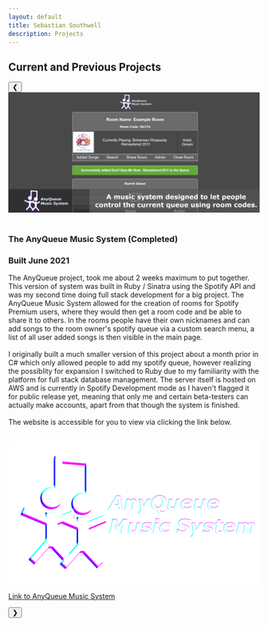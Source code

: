 ```yaml
---
layout: default
title: Sebastian Southwell
description: Projects
---
```


## Current and Previous Projects

<script src="/assets/js/slideshow.js"></script>
<div class="slideshow-container">
    <button class="slide-button button-left" onclick="moveDiv(-1)">&#10094;</button>
    <div class="mySlides" style="display: block;">
      <img src="/assets/images/AnyQueue.png" >
      <div class="slide-info">
        <br>
        <h3>The AnyQueue Music System (Completed)</h3>
        <h3>Built June 2021</h3>
        <p>
        The AnyQueue project, took me about 2 weeks maximum to put together. This version of system was built in Ruby / Sinatra using the Spotify API and was my second time doing full stack development for a big project. The AnyQueue Music System allowed for the creation of rooms for Spotify Premium users, where they would then get a room code and be able to share it to others. In the rooms people have their own nicknames and can add songs to the room owner's spotify queue via a custom search menu, a list of all user added songs is then visible in the main page. 
        <br>
        <br>
        I originally built a much smaller version of this project about a month prior in C# which only allowed people to add my spotify queue, however realizing the possiblity for expansion I switched to Ruby due to my familiarity with the platform for full stack database management. The server itself is hosted on AWS and is currently in Spotify Development mode as I haven't flagged it for public release yet, meaning that only me and certain beta-testers can actually make accounts, apart from that though the system is finished.
        <br>
        <br>
        The website is accessible for you to view via clicking the link below.
        </p>
        <br>
        <a class="solution-url" href="https://anyqueue.sebasouthwell.co.uk">
          <img class="solution-link" src="/assets/images/AnyQueue_PageLogo.png">
          <p>Link to AnyQueue Music System</p>
        </a>
      </div>
    </div>
    <div class="mySlides" style="display: none;">
      <img src="/assets/images/eParent.png" >
        <div class="slide-info">
          <br>
          <h3>The eParent Revision Monitor (Completed)</h3>
          <h3>Built Nov 2019- Mar 2020</h3>
          <p>
          The eParent project, has been one of my longest overall projects so far (5 months in background), not because of how complicated the base system was itself but more in the lack of libraries used and where I had to make up the difference. This was my coursework for my A-Level Computer Science NEA (Non-exam assessment) where the use of libraries and focus towards appearance was discouraged to maximise marks for complex behaviour, and in doing so I went beyond this requirement such as creating my own RSA encryption for client-server communication.
          <br>
          <br>
          The project was originally built to help me in my studies revising for A-Levels at the time, and I had a base theory of how the program would work since 2017 where I was testing out random commands in Python. The program itself worked by asking user to make an account, where there information was stored on a server and then during pre-specified revision times, revision questions taloured towards the users information would then appear. In this revision time the user would be force to answer questions until the end of the session via background program detection which blocked specified programs, all Steam games and also web browsers depending on current window titles.
          <br>
          <br>
          There is no official release of this system, and I plan to remake a more clean, efficient and aesthetically pleasing version in the future.
          My A-Level demo is accessible for you to view via clicking the link below.
          </p>
          <br>
          <a class="solution-url" href="https://www.youtube.com/watch?v=G0OyCWsblZA">
            <img class="solution-link" src="/assets/images/eParentLogo.png">
            <p>Link to Testing Demonstation</p>
          </a>
      </div>
    </div>    
    <div class="mySlides lightImage" style="display: none;">
      <img src="/assets/images/eMentor.png" >
       <div class="slide-info">
          <br>
          <h3>The eMentor WebApp (Completed)</h3>
          <h3>Built Dec 2020 - May 2021</h3>
          <p>
          The eMentor website, was the main project in my first year COM1001 (Introduction to Software Engineering Module) at University. This website was a group project in which we originally tasked a group of 7 people to build this website and prior to the december starting point we had weekly client meetings to ensure we had all the required information. Unfortunately due to the current pandemical situation, only 4 group members including myself could actually contribute however even with the disadvantages we worked together to ensure a good quality product for our client.
          <br>
          <br>
          The project was built in Ruby Sinatra, and was my first time attempting Full Stack Development. In this project due to it being a university project, security was not an actual requirement however this did not stop me from performing basic practises such as hashing and salting, ensuring non-consecutive IDs, random string cookie tokens, XSS preventation and more; unlike others groups.
          <br>
          <br>
          I recieved a total of 92% for the year in that module, where in the first semester of the project we recieved a score 85% and in the second semester I recieved a perfect 100% for this project. Out of the 4 active members in the project I made approximately 2/3 of all commits and major changes allowing to me to recieve the prior grade, and throughout this project it filled me with confidence and inspiration to design my own websites and systems such as the AnyQueue system.
          </p>
      </div>
    </div>
    <div class="mySlides" style="display: none;">
      <img src="/assets/images/discordPhone.png" >
        <div class="slide-info">
          <br>
          <h3>The <em>Unofficial</em> Discord Phone (In progress)</h3>
          <h3>Building Aug 2021 - Onwards</h3>
          <p>
          The Unofficial Discord phone project is an experimental project of mine, I have not had the time as much recently to focus on said project with preparing for the second year of University but this project is intended to be a true test of my ability. I have personally never used an Arduino or Raspberry PI before, and therefore this challenge should allow me to improve my abilities and also help me learn a variety of new techniques along the way.
          <br>
          <br>
          The first part of the project is to create a Discord webscrapper using selenium, I have already been experimenting with selenium for a while and have already managed to make a webscrapper auto call the last account I contacted and auto end the call after 5 seconds. Most of the base code is visible actually inside the image above where I am using a large amount of XPaths, this code may seem inefficient atm and it will be optimised in the future as I gradually become more familiar with the libraries.
          <br>
          <br>
          I am building the GUI in Tkinter and am currently testing the ability to make calls via button clicks, and then I will adapt it to measure keyboard input, afterwhich I will then port the code over to Raspberry pi and fix any version errors. Once errors are resolved I will then start replacing the keyboard input with Arduino button input to navigate the GUI and then finally setup a miniature monitor to work as the landline screen. Once I have assembled the device I then intend to use my University's 3D printing service where I create the housing after possessing the post-wiring dimensions.
          <br>
          <br>
          In theory this project shouldn't be that bad to accomplish however I already noticed that there may be an issue with Discord bot prevention where it requires mic input for a call to work, I'll research into this at a later point. 
          I will not be releasing source code to the public as with a few alterations this could very easily be used to make Discord Spam bots using user accounts and therefore I deem it risky, I do plan however to release a Youtube Video describing the system once I finish it.
          </p>
      </div>
    </div>
	<div class="mySlides" style="display: none;">
      <img src="/assets/images/ShefESH_Site.png" >
        <div class="slide-info">
          <br>
          <h3>The Sheffield Ethical Student Hackers Society Website</h3>
          <h3>Assisting with html,js and css changes when required</h3>
          <p>
          As Inclusions Officer for the Sheffield Ethical Student Hackers Society, I have to particapte in roles not just limited to inclusions but also that of a general committee member. During my time on committee so far, I've had to help design and present sessions teaching people the basics of Ethical Hacking as well as also making website changes when required. 
          <br>
          <br>
		      As a commitee member I have make changes so far the meet the commitee page and fix formatting and introduce a fully functional hamburger menu (which after learning the skill I then implemented into this site) via the use of git and multiple branches.
          <br>
      </div>
    </div>
    <button class="slide-button button-right" onclick="moveDiv(1)" >&#10095;</button>
</div>

<div class="text-content">
<div>